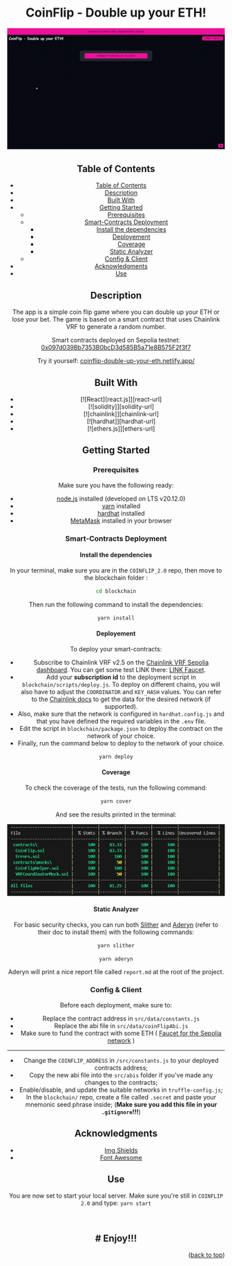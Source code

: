 <div align="center">
<h1><strong> CoinFlip - Double up your ETH! </strong></h1>



![Preview](./public/images/preview.gif)

## Table of Contents

- [Table of Contents](#table-of-contents)
- [Description](#description)
- [Built With](#built-with)
- [Getting Started](#getting-started)
  - [Prerequisites](#prerequisites)
  - [Smart-Contracts Deployment](#smart-contracts-deployment)
    - [Install the dependencies](#install-the-dependencies)
    - [Deployement](#deployement)
    - [Coverage](#coverage)
    - [Static Analyzer](#static-analyzer)
  - [Config \& Client](#config--client)
- [Acknowledgments](#acknowledgments)
- [Use](#use)
  



## Description

The app is a simple coin flip game where you can double up your ETH or lose your bet. The game is based on a smart contract that uses Chainlink VRF to generate a random number.

Smart contracts deployed on Sepolia testnet: [0x097d039Bb7353B0bcD3d585B5a71e8B575F2f3f7](https://sepolia.etherscan.io/address/0x097d039Bb7353B0bcD3d585B5a71e8B575F2f3f7#code)

Try it yourself: [coinflip-double-up-your-eth.netlify.app/](https://coinflip-double-up-your-eth.netlify.app/)

## Built With

- [![React][react.js]][react-url]
- [![solidity]][solidity-url]
- [![chainlink]][chainlink-url]
- [![hardhat]][hardhat-url]
- [![ethers.js]][ethers-url]

## Getting Started

### Prerequisites

Make sure you have the following ready:

- [node.js](https://nodejs.org/) installed (developed on LTS v20.12.0)
- [yarn](https://yarnpkg.com/) installed
- [hardhat](https://hardhat.org/) installed
- [MetaMask](https://metamask.io/) installed in your browser



### Smart-Contracts Deployment

#### Install the dependencies

In your terminal, make sure you are in the `COINFLIP_2.0` repo, then move to the blockchain folder :

```bash
cd blockchain
```

Then run the following command to install the dependencies:

```bash
yarn install
```

#### Deployement

To deploy your smart-contracts:

- Subscribe to Chainlink VRF v2.5 on the [Chainlink VRF Sepolia dashboard](https://vrf.chain.link/sepolia/). You can get some test LINK there: [LINK Faucet](https://faucets.chain.link/).
- Add your <b>subscription id</b> to the deployment script in `blockchain/scripts/deploy.js`. To deploy on different chains, you will also have to adjust the `COORDINATOR` and `KEY_HASH` values. You can refer to the [Chainlink docs](https://docs.chain.link/vrf/v2-5/supported-networks#configurations) to get the data for the desired network (if supported).
- Also, make sure that the network is configured in `hardhat.config.js` and that you have defined the required variables in the `.env` file.
- Edit the script in `blockchain/package.json` to deploy the contract on the network of your choice.
- Finally, run the command below to deploy to the network of your choice.

```bash
yarn deploy
```

#### Coverage

To check the coverage of the tests, run the following command:

```bash
yarn cover
```

And see the results printed in the terminal:

![Preview](./public/images/coverage.png)

#### Static Analyzer

For basic security checks, you can run both [Slither](https://github.com/crytic/slither) and [Aderyn](https://github.com/Cyfrin/aderyn) (refer to their doc to install them) with the following commands:

```bash
yarn slither
```

```bash
yarn aderyn
```

Aderyn will print a nice report file called `report.md` at the root of the project.

### Config & Client

Before each deployment, make sure to:

- Replace the contract address in `src/data/constants.js`
- Replace the abi file in `src/data/coinFlipAbi.js`
- Make sure to fund the contract with some ETH ( [Faucet for the Sepolia network](https://goerlifaucet.org/) )

---

- Change the `COINFLIP_ADDRESS` in `/src/constants.js` to your deployed contracts address;
- Copy the new abi file into the `src/abis` folder if you've made any changes to the contracts;
- Enable/disable, and update the suitable networks in `truffle-config.js`;
- In the `blockchain/` repo, create a file called `.secret` and paste your mnemonic seed phrase inside; (<b>Make sure you add this file in your `.gitignore`!!!</b>)

<!-- ACKNOWLEDGMENTS -->

## Acknowledgments

- [Img Shields](https://shields.io)
- [Font Awesome](https://fontawesome.com)

## Use

You are now set to start your local server. Make sure you're still in `COINFLIP 2.0` and type:
`yarn start`

<br/>

<div align="center">
<h2># Enjoy!!!</h2>


</div>

<p align="right">(<a href="#top">back to top</a>)</p>


